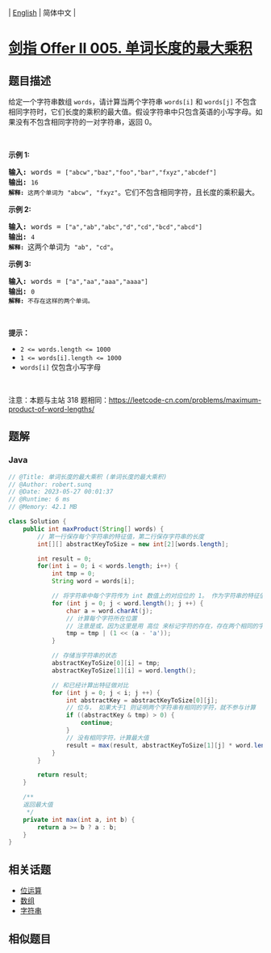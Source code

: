 
| [English](README_EN.md) | 简体中文 |

# [剑指 Offer II 005. 单词长度的最大乘积](https://leetcode.cn//problems/aseY1I/)

## 题目描述

<p>给定一个字符串数组&nbsp;<code>words</code>，请计算当两个字符串 <code>words[i]</code> 和 <code>words[j]</code> 不包含相同字符时，它们长度的乘积的最大值。假设字符串中只包含英语的小写字母。如果没有不包含相同字符的一对字符串，返回 0。</p>

<p>&nbsp;</p>

<p><strong>示例&nbsp;1:</strong></p>

<pre>
<strong>输入:</strong> words = <code>[&quot;abcw&quot;,&quot;baz&quot;,&quot;foo&quot;,&quot;bar&quot;,&quot;fxyz&quot;,&quot;abcdef&quot;]</code>
<strong>输出: </strong><code>16 
<strong>解释:</strong> 这两个单词为<strong> </strong></code><code>&quot;abcw&quot;, &quot;fxyz&quot;</code>。它们不包含相同字符，且长度的乘积最大。</pre>

<p><strong>示例 2:</strong></p>

<pre>
<strong>输入:</strong> words = <code>[&quot;a&quot;,&quot;ab&quot;,&quot;abc&quot;,&quot;d&quot;,&quot;cd&quot;,&quot;bcd&quot;,&quot;abcd&quot;]</code>
<strong>输出: </strong><code>4 
<strong>解释: </strong></code>这两个单词为 <code>&quot;ab&quot;, &quot;cd&quot;</code>。</pre>

<p><strong>示例 3:</strong></p>

<pre>
<strong>输入:</strong> words = <code>[&quot;a&quot;,&quot;aa&quot;,&quot;aaa&quot;,&quot;aaaa&quot;]</code>
<strong>输出: </strong><code>0 
<strong>解释: </strong>不存在这样的两个单词。</code>
</pre>

<p>&nbsp;</p>

<p><strong>提示：</strong></p>

<ul>
	<li><code>2 &lt;= words.length &lt;= 1000</code></li>
	<li><code>1 &lt;= words[i].length &lt;= 1000</code></li>
	<li><code>words[i]</code>&nbsp;仅包含小写字母</li>
</ul>

<p>&nbsp;</p>

<p><meta charset="UTF-8" />注意：本题与主站 318&nbsp;题相同：<a href="https://leetcode-cn.com/problems/maximum-product-of-word-lengths/">https://leetcode-cn.com/problems/maximum-product-of-word-lengths/</a></p>


## 题解


### Java

```Java
// @Title: 单词长度的最大乘积 (单词长度的最大乘积)
// @Author: robert.sunq
// @Date: 2023-05-27 00:01:37
// @Runtime: 6 ms
// @Memory: 42.1 MB

class Solution {
    public int maxProduct(String[] words) {
        // 第一行保存每个字符串的特征值，第二行保存字符串的长度
        int[][] abstractKeyToSize = new int[2][words.length];

        int result = 0;
        for(int i = 0; i < words.length; i++) {
            int tmp = 0;
            String word = words[i];

            // 将字符串中每个字符传为 int 数值上的对应位的 1。 作为字符串的特征值
            for (int j = 0; j < word.length(); j ++) {
                char a = word.charAt(j);
                // 计算每个字符所在位置
                // 注意是或，因为这里是用 高位 来标记字符的存在，存在两个相同的字符也要是高位，而不是进位
                tmp = tmp | (1 << (a - 'a'));
            }

            // 存储当字符串的状态
            abstractKeyToSize[0][i] = tmp;
            abstractKeyToSize[1][i] = word.length();

            // 和已经计算出特征做对比
            for (int j = 0; j < i; j ++) {
                int abstractKey = abstractKeyToSize[0][j];
                // 位与， 如果大于1 则证明两个字符串有相同的字符，就不参与计算
                if ((abstractKey & tmp) > 0) {
                    continue;
                }
                // 没有相同字符，计算最大值
                result = max(result, abstractKeyToSize[1][j] * word.length());
            }
        }

        return result;
    }

    /**
    返回最大值
     */
    private int max(int a, int b) {
        return a >= b ? a : b;
    }
}
```



## 相关话题

- [位运算](https://leetcode.cn//tag/bit-manipulation)
- [数组](https://leetcode.cn//tag/array)
- [字符串](https://leetcode.cn//tag/string)

## 相似题目



